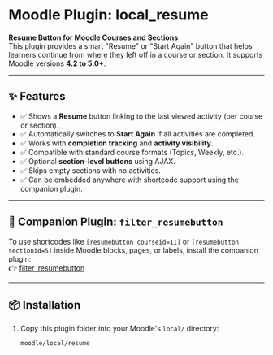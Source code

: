 # Moodle Plugin: local_resume

**Resume Button for Moodle Courses and Sections**  
This plugin provides a smart "Resume" or "Start Again" button that helps learners continue from where they left off in a course or section. It supports Moodle versions **4.2 to 5.0+**.

---

## ✨ Features

- ✅ Shows a **Resume** button linking to the last viewed activity (per course or section).
- ✅ Automatically switches to **Start Again** if all activities are completed.
- ✅ Works with **completion tracking** and **activity visibility**.
- ✅ Compatible with standard course formats (Topics, Weekly, etc.).
- ✅ Optional **section-level buttons** using AJAX.
- ✅ Skips empty sections with no activities.
- ✅ Can be embedded anywhere with shortcode support using the companion plugin.

---

## 🧩 Companion Plugin: `filter_resumebutton`

To use shortcodes like `[resumebutton courseid=11]` or `[resumebutton sectionid=5]` inside Moodle blocks, pages, or labels, install the companion plugin:  
👉 [filter_resumebutton](https://github.com/rudy_kartson/filter_resumebutton)

---

## 📦 Installation

1. Copy this plugin folder into your Moodle's `local/` directory:
   ```bash
   moodle/local/resume
